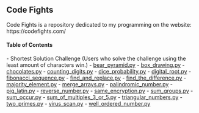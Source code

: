 <h2> Code Fights </h2>
Code Fights is a repository dedicated to my programming on the website: https://codefights.com/

<h4> Table of Contents </h4>
- Shortest Solution Challenge (Users who solve the challenge using the least amount of characters win.)
  - <a href="https://github.com/ArnoldM904/Random_Programs/blob/master/Python_Programs/Code_Fights/Shortest_Solution_Challenge/bear_pyramid.py">bear_pyramid.py</a>
  - <a href="https://github.com/ArnoldM904/Random_Programs/blob/master/Python_Programs/Code_Fights/Shortest_Solution_Challenge/box_drawing.py">box_drawing.py</a>
  - <a href="https://github.com/ArnoldM904/Random_Programs/blob/master/Python_Programs/Code_Fights/Shortest_Solution_Challenge/chocolates.py">chocolates.py</a>
  - <a href="https://github.com/ArnoldM904/Random_Programs/blob/master/Python_Programs/Code_Fights/Shortest_Solution_Challenge/counting_digits.py">counting_digits.py</a>
  - <a href="https://github.com/ArnoldM904/Random_Programs/blob/master/Python_Programs/Code_Fights/Shortest_Solution_Challenge/dice_probability.py">dice_probability.py</a>
  - <a href="https://github.com/ArnoldM904/Random_Programs/blob/master/Python_Programs/Code_Fights/Shortest_Solution_Challenge/digital_root.py">digital_root.py</a>
  - <a href="https://github.com/ArnoldM904/Random_Programs/blob/master/Python_Programs/Code_Fights/Shortest_Solution_Challenge/fibonacci_sequence.py">fibonacci_sequence.py</a>
  - <a href="https://github.com/ArnoldM904/Random_Programs/blob/master/Python_Programs/Code_Fights/Shortest_Solution_Challenge/find_and_replace.py">find_and_replace.py</a>
  - <a href="https://github.com/ArnoldM904/Random_Programs/blob/master/Python_Programs/Code_Fights/Shortest_Solution_Challenge/find_the_difference.py">find_the_difference.py</a>
  - <a href="https://github.com/ArnoldM904/Random_Programs/blob/master/Python_Programs/Code_Fights/Shortest_Solution_Challenge/majority_element.py">majority_element.py</a>
  - <a href="https://github.com/ArnoldM904/Random_Programs/blob/master/Python_Programs/Code_Fights/Shortest_Solution_Challenge/merge_arrays.py">merge_arrays.py</a>
  - <a href="https://github.com/ArnoldM904/Random_Programs/blob/master/Python_Programs/Code_Fights/Shortest_Solution_Challenge/palindromic_number.py">palindromic_number.py</a>
  - <a href="https://github.com/ArnoldM904/Random_Programs/blob/master/Python_Programs/Code_Fights/Shortest_Solution_Challenge/pig_latin.py">pig_latin.py</a>
  - <a href="https://github.com/ArnoldM904/Random_Programs/blob/master/Python_Programs/Code_Fights/Shortest_Solution_Challenge/reverse_number.py">reverse_number.py</a>
  - <a href="https://github.com/ArnoldM904/Random_Programs/blob/master/Python_Programs/Code_Fights/Shortest_Solution_Challenge/same_encryption.py">same_encryption.py</a>
  - <a href="https://github.com/ArnoldM904/Random_Programs/blob/master/Python_Programs/Code_Fights/Shortest_Solution_Challenge/sum_groups.py">sum_groups.py</a>
  - <a href="https://github.com/ArnoldM904/Random_Programs/blob/master/Python_Programs/Code_Fights/Shortest_Solution_Challenge/sum_occur.py">sum_occur.py</a>
  - <a href="https://github.com/ArnoldM904/Random_Programs/blob/master/Python_Programs/Code_Fights/Shortest_Solution_Challenge/sum_of_multiples_3_or_5.py">sum_of_multiples_3_or_5.py</a>
  - <a href="https://github.com/ArnoldM904/Random_Programs/blob/master/Python_Programs/Code_Fights/Shortest_Solution_Challenge/triangular_numbers.py">triangular_numbers.py</a>
  - <a href="https://github.com/ArnoldM904/Random_Programs/blob/master/Python_Programs/Code_Fights/Shortest_Solution_Challenge/two_primes.py">two_primes.py</a>
  - <a href="https://github.com/ArnoldM904/Random_Programs/blob/master/Python_Programs/Code_Fights/Shortest_Solution_Challenge/virus_scan.py">virus_scan.py</a>
  - <a href="https://github.com/ArnoldM904/Random_Programs/blob/master/Python_Programs/Code_Fights/Shortest_Solution_Challenge/well_ordered_number.py">well_ordered_number.py</a>
